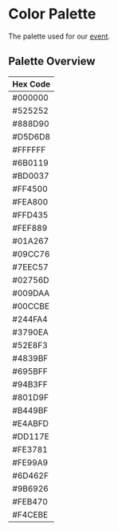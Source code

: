 # Color Palette

The palette used for our [event](https://canvas.osucord.moe).

## Palette Overview

| Hex Code |
|---------|
| #000000 |
| #525252 |
| #888D90 |
| #D5D6D8 |
| #FFFFFF |
| #6B0119 |
| #BD0037 |
| #FF4500 |
| #FEA800 |
| #FFD435 |
| #FEF889 |
| #01A267 |
| #09CC76 |
| #7EEC57 |
| #02756D |
| #009DAA |
| #00CCBE |
| #244FA4 |
| #3790EA |
| #52E8F3 |
| #4839BF |
| #695BFF |
| #94B3FF |
| #801D9F |
| #B449BF |
| #E4ABFD |
| #DD117E |
| #FE3781 |
| #FE99A9 |
| #6D462F |
| #9B6926 |
| #FEB470 |
| #F4CEBE |


